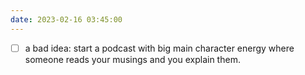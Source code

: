 ```yaml
---
date: 2023-02-16 03:45:00
---
```


- [ ] a bad idea: start a podcast with big main character energy where someone reads your musings and you explain them.

